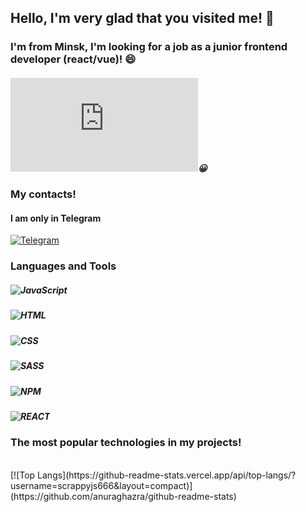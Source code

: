 ## Hello, I'm very glad that you visited me! 👋
### I'm from Minsk, I'm looking for a job as a junior frontend developer (react/vue)! 😄 


##### [![Click on my CV](https://hostingkartinok.com/show-image.php?id=dbbc19b1df7eb19350c2e126836ec64e)](https://rabota.by/):grinning:

### My contacts!
#### I am only in Telegram
[![Telegram](https://img.shields.io/badge/-Telegram-090909?style=flat-square&logo=Telegram&LogoColor=27A0D9)](https://t.me/scrappyzzz)

### Languages and Tools
##### ![JavaScript](https://img.shields.io/badge/-JavaScript-090909?style=flat-square&logo=JavaScript&LogoColor=47C5FB)
##### ![HTML](https://img.shields.io/badge/-HTML5-090909?style=flat-square&logo=HTML5&LogoColor=47C5FB)
##### ![CSS](https://img.shields.io/badge/-CSS3-090909?style=flat-square&logo=CSS3&LogoColor=47C5FB)
##### ![SASS](https://img.shields.io/badge/-SASS-090909?style=flat-square&logo=SASS&LogoColor=47C5FB)
##### ![NPM](https://img.shields.io/badge/-NPM-090909?style=flat-square&logo=NPM&LogoColor=47C5FB)
##### ![REACT](https://img.shields.io/badge/-REACT-090909?style=flat-square&logo=REACT&LogoColor=47C5FB)

### The most popular technologies in my projects!
</br>
[![Top Langs](https://github-readme-stats.vercel.app/api/top-langs/?username=scrappyjs666&layout=compact)](https://github.com/anuraghazra/github-readme-stats)

<!--
**scrappyjs666/scrappyjs666** is a ✨ _special_ ✨ repository because its `README.md` (this file) appears on your GitHub profile.




